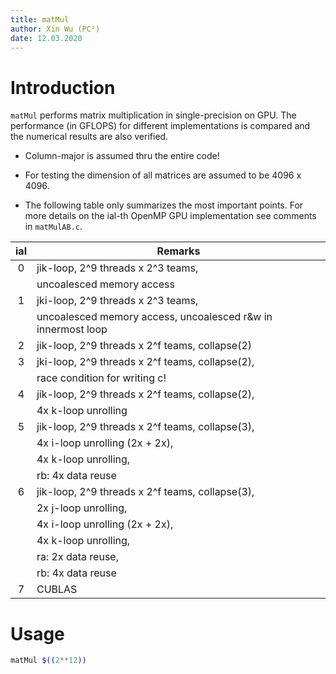```yaml
---
title: matMul
author: Xin Wu (PC²)
date: 12.03.2020
---
```


# Introduction

`matMul` performs matrix multiplication in single-precision on GPU. The
performance (in GFLOPS) for different implementations is compared and the
numerical results are also verified.

* Column-major is assumed thru the entire code!

* For testing the dimension of all matrices are assumed to be 4096 x 4096.

* The following table only summarizes the most important points. For more
  details on the ial-th OpenMP GPU implementation see comments in `matMulAB.c`.

| ial |  Remarks                                                               |
|:---:|------------------------------------------------------------------------|
|  0  | jik-loop, 2^9 threads x 2^3 teams,                                     |
|     | uncoalesced memory access                                              |
|  1  | jki-loop, 2^9 threads x 2^3 teams,                                     |
|     | uncoalesced memory access, uncoalesced r&w in innermost loop           |
|  2  | jik-loop, 2^9 threads x 2^f teams, collapse(2)                         |
|  3  | jki-loop, 2^9 threads x 2^f teams, collapse(2),                        |
|     | race condition for writing c!                                          |
|  4  | jik-loop, 2^9 threads x 2^f teams, collapse(2),                        |
|     | 4x k-loop unrolling                                                    |
|  5  | jik-loop, 2^9 threads x 2^f teams, collapse(3),                        |
|     | 4x i-loop unrolling (2x + 2x),                                         |
|     | 4x k-loop unrolling,                                                   |
|     | rb: 4x data reuse                                                      |
|  6  | jik-loop, 2^9 threads x 2^f teams, collapse(3),                        |
|     | 2x j-loop unrolling,                                                   |
|     | 4x i-loop unrolling (2x + 2x),                                         |
|     | 4x k-loop unrolling,                                                   |
|     | ra: 2x data reuse,                                                     |
|     | rb: 4x data reuse                                                      |
|  7  | CUBLAS                                                                 |

# Usage

```bash
matMul $((2**12))
```


